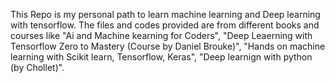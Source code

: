 This Repo is my personal path to learn machine learning and Deep learning with tensorflow. The files and codes provided are from different books and courses like "Ai and Machine kearning for Coders", 
"Deep Leaerning with Tensorflow Zero to Mastery (Course by Daniel Brouke)", "Hands on machine learning with Scikit learn, Tensorflow, Keras", "Deep learnign with python (by Chollet)".
